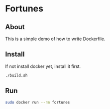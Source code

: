 # Fortunes

## About
This is a simple demo of how to write Dockerfile.

## Install
If not install docker yet, install it first.

```sh
./build.sh
```

## Run

```sh
sudo docker run --rm fortunes
```

